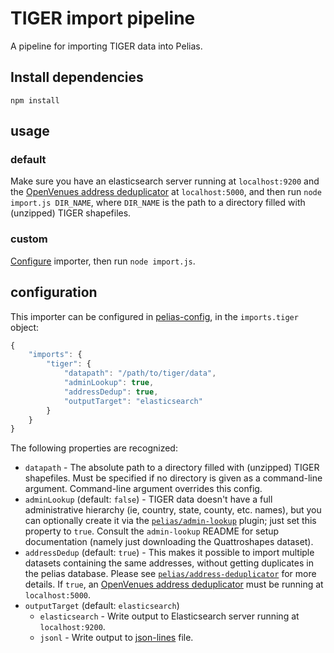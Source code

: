 # TIGER import pipeline
A pipeline for importing TIGER data into Pelias.

## Install dependencies

```
npm install
```

## usage

### default
Make sure you have an elasticsearch server running at `localhost:9200` and the
[OpenVenues address deduplicator](https://github.com/openvenues/address_deduper) at `localhost:5000`, and then run
`node import.js DIR_NAME`, where `DIR_NAME` is the path to a directory filled with (unzipped) TIGER shapefiles.

### custom
[Configure](#configuration) importer, then run `node import.js`.

## configuration
This importer can be configured in [pelias-config](https://github.com/pelias/config), in the `imports.tiger` object:

```javascript
{
    "imports": {
        "tiger": {
            "datapath": "/path/to/tiger/data",
            "adminLookup": true,
            "addressDedup": true,
            "outputTarget": "elasticsearch"
        }
    }
}
```

The following properties are recognized:

  * `datapath` - The absolute path to a directory filled with (unzipped) TIGER shapefiles. Must be specified if no directory is given as a command-line argument. Command-line argument overrides this config.
  * `adminLookup` (default: `false`) - TIGER data doesn't have a full administrative hierarchy (ie, country, state, county, etc. names), but you can optionally create it via the [`pelias/admin-lookup`](https://github.com/pelias/admin-lookup) plugin; just set this property to `true`.  Consult the `admin-lookup` README for setup documentation (namely just downloading the Quattroshapes dataset).
  * `addressDedup` (default: `true`) - This makes it possible to import multiple datasets containing the same addresses, without getting duplicates in the pelias database. Please see [`pelias/address-deduplicator`](https://github.com/pelias/address-deduplicator) for more details. If `true`, an [OpenVenues address deduplicator](https://github.com/openvenues/address_deduper) must be running at `localhost:5000`.
  * `outputTarget` (default: `elasticsearch`)
    * `elasticsearch` - Write output to Elasticsearch server running at `localhost:9200`.
    * `jsonl` - Write output to [json-lines](http://jsonlines.org/) file.